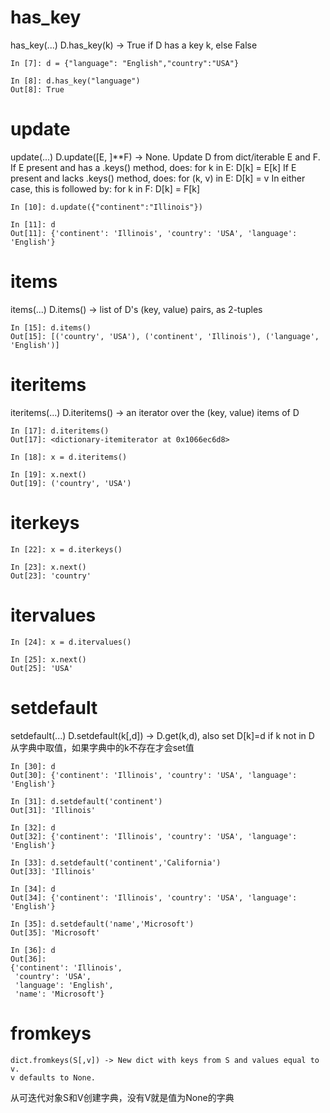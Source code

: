 # has_key
has_key(...)
    D.has_key(k) -> True if D has a key k, else False
```
In [7]: d = {"language": "English","country":"USA"}

In [8]: d.has_key("language")
Out[8]: True
```
# update
update(...)
    D.update([E, ]**F) -> None.  Update D from dict/iterable E and F.
    If E present and has a .keys() method, does:     for k in E: D[k] = E[k]
    If E present and lacks .keys() method, does:     for (k, v) in E: D[k] = v
    In either case, this is followed by: for k in F: D[k] = F[k]

```
In [10]: d.update({"continent":"Illinois"})

In [11]: d
Out[11]: {'continent': 'Illinois', 'country': 'USA', 'language': 'English'}
```

# items
items(...)
    D.items() -> list of D's (key, value) pairs, as 2-tuples
```
In [15]: d.items()
Out[15]: [('country', 'USA'), ('continent', 'Illinois'), ('language', 'English')]
```

# iteritems
iteritems(...)
    D.iteritems() -> an iterator over the (key, value) items of D

```
In [17]: d.iteritems()
Out[17]: <dictionary-itemiterator at 0x1066ec6d8>

In [18]: x = d.iteritems()

In [19]: x.next()
Out[19]: ('country', 'USA')

```


# iterkeys

```
In [22]: x = d.iterkeys()

In [23]: x.next()
Out[23]: 'country'
```





# itervalues
```
In [24]: x = d.itervalues()

In [25]: x.next()
Out[25]: 'USA'
```





# setdefault

setdefault(...)
    D.setdefault(k[,d]) -> D.get(k,d), also set D[k]=d if k not in D
从字典中取值，如果字典中的k不存在才会set值
```
In [30]: d
Out[30]: {'continent': 'Illinois', 'country': 'USA', 'language': 'English'}

In [31]: d.setdefault('continent')
Out[31]: 'Illinois'

In [32]: d
Out[32]: {'continent': 'Illinois', 'country': 'USA', 'language': 'English'}

In [33]: d.setdefault('continent','California')
Out[33]: 'Illinois'

In [34]: d
Out[34]: {'continent': 'Illinois', 'country': 'USA', 'language': 'English'}

In [35]: d.setdefault('name','Microsoft')
Out[35]: 'Microsoft'

In [36]: d
Out[36]:
{'continent': 'Illinois',
 'country': 'USA',
 'language': 'English',
 'name': 'Microsoft'}
```


# fromkeys

    dict.fromkeys(S[,v]) -> New dict with keys from S and values equal to v.
    v defaults to None.

从可迭代对象S和V创建字典，没有V就是值为None的字典







